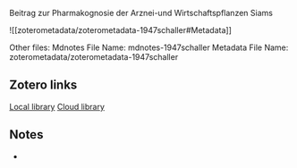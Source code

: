 Beitrag zur Pharmakognosie der Arznei-und Wirtschaftspflanzen Siams

![[zoterometadata/zoterometadata-1947schaller#Metadata]]

Other files:
 Mdnotes File Name: mdnotes-1947schaller
 Metadata File Name: zoterometadata/zoterometadata-1947schaller

## Zotero links

 [Local library](zotero://select/items/1_X4TRC8MQ)
 [Cloud library](http://zotero.org/users/8542045/items/X4TRC8MQ)

## Notes

-